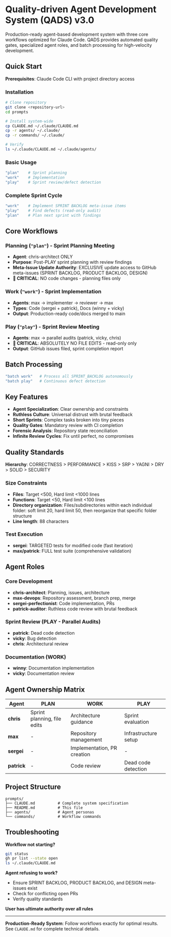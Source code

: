 # Quality-driven Agent Development System (QADS) v3.0

Production-ready agent-based development system with three core workflows optimized for Claude Code. QADS provides automated quality gates, specialized agent roles, and batch processing for high-velocity development.

## Quick Start

**Prerequisites**: Claude Code CLI with project directory access

### Installation

```bash
# Clone repository
git clone <repository-url>
cd prompts

# Install system-wide
cp CLAUDE.md ~/.claude/CLAUDE.md
cp -r agents/ ~/.claude/
cp -r commands/ ~/.claude/

# Verify
ls ~/.claude/CLAUDE.md ~/.claude/agents/
```

### Basic Usage

```bash
"plan"    # Sprint planning
"work"    # Implementation  
"play"    # Sprint review/defect detection
```

### Complete Sprint Cycle

```bash
"work"    # Implement SPRINT BACKLOG meta-issue items
"play"    # Find defects (read-only audit)
"plan"    # Plan next sprint with findings
```

## Core Workflows

### Planning (`"plan"`) - Sprint Planning Meeting
- **Agent**: chris-architect ONLY
- **Purpose**: Post-PLAY sprint planning with review findings
- **Meta-Issue Update Authority**: EXCLUSIVE update access to GitHub meta-issues (SPRINT BACKLOG, PRODUCT BACKLOG, DESIGN)
- **🚨 CRITICAL**: NO code changes - planning files only

### Work (`"work"`) - Sprint Implementation  
- **Agents**: max → implementer → reviewer → max
- **Types**: Code (sergei + patrick), Docs (winny + vicky)
- **Output**: Production-ready code/docs merged to main

### Play (`"play"`) - Sprint Review Meeting
- **Agents**: max → parallel audits (patrick, vicky, chris)  
- **🚨 CRITICAL**: ABSOLUTELY NO FILE EDITS - read-only only
- **Output**: GitHub issues filed, sprint completion report

## Batch Processing

```bash
"batch work"   # Process all SPRINT_BACKLOG autonomously
"batch play"   # Continuous defect detection
```

## Key Features

- **Agent Specialization**: Clear ownership and constraints
- **Ruthless Culture**: Universal distrust with brutal feedback
- **Short Sprints**: Complex tasks broken into tiny pieces
- **Quality Gates**: Mandatory review with CI completion
- **Forensic Analysis**: Repository state reconciliation
- **Infinite Review Cycles**: Fix until perfect, no compromises

## Quality Standards

**Hierarchy**: CORRECTNESS > PERFORMANCE > KISS > SRP > YAGNI > DRY > SOLID > SECURITY

### Size Constraints
- **Files**: Target <500, Hard limit <1000 lines
- **Functions**: Target <50, Hard limit <100 lines
- **Directory organization**: Files/subdirectories within each individual folder: soft limit 20, hard limit 50, then reorganize that specific folder structure
- **Line length**: 88 characters

### Test Execution
- **sergei**: TARGETED tests for modified code (fast iteration)
- **max/patrick**: FULL test suite (comprehensive validation)

## Agent Roles

### Core Development
- **chris-architect**: Planning, issues, architecture
- **max-devops**: Repository assessment, branch prep, merge
- **sergei-perfectionist**: Code implementation, PRs
- **patrick-auditor**: Ruthless code review with brutal feedback

### Sprint Review (PLAY - Parallel Audits)
- **patrick**: Dead code detection
- **vicky**: Bug detection  
- **chris**: Architectural review

### Documentation (WORK)
- **winny**: Documentation implementation
- **vicky**: Documentation review

## Agent Ownership Matrix

| Agent | PLAN | WORK | PLAY |
|-------|------|------|------|
| **chris** | Sprint planning, file edits | Architecture guidance | Sprint evaluation |
| **max** | - | Repository management | Infrastructure setup |
| **sergei** | - | Implementation, PR creation | - |
| **patrick** | - | Code review | Dead code detection |

## Project Structure

```
prompts/
├── CLAUDE.md          # Complete system specification
├── README.md          # This file
├── agents/            # Agent personas
└── commands/          # Workflow commands
```

## Troubleshooting

**Workflow not starting?**
```bash
git status
gh pr list --state open
ls ~/.claude/CLAUDE.md
```

**Agent refusing to work?**
- Ensure SPRINT BACKLOG, PRODUCT BACKLOG, and DESIGN meta-issues exist
- Check for conflicting open PRs
- Verify quality standards

**User has ultimate authority over all rules**

---

**Production-Ready System**: Follow workflows exactly for optimal results. See `CLAUDE.md` for complete technical details.